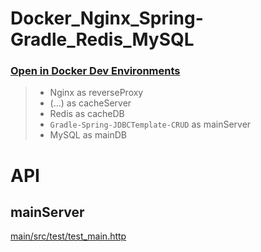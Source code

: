 # Docker_Nginx_Spring-Gradle_Redis_MySQL
### [Open in Docker Dev Environments](https://open.docker.com/dashboard/dev-envs?url=https://github.com/ooMia/Docker_Nginx_Spring-Gradle_MySQL/tree/develop/)
> - Nginx as reverseProxy
> - (...) as cacheServer
> - Redis as cacheDB
> - `Gradle-Spring-JDBCTemplate-CRUD` as mainServer
> - MySQL as mainDB 


# API

## mainServer
[main/src/test/test_main.http](main/src/test/test_main.http)